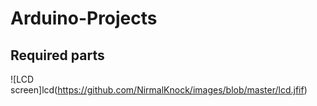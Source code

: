 # Arduino-Projects
## Required parts
![LCD screen]lcd(https://github.com/NirmalKnock/images/blob/master/lcd.jfif)
